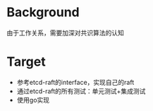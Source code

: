 # Background
由于工作关系，需要加深对共识算法的认知

# Target
+ 参考etcd-raft的interface，实现自己的raft
+ 通过etcd-raft的所有测试：单元测试+集成测试
+ 使用go实现
